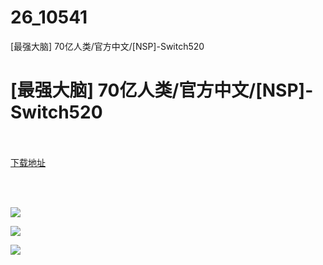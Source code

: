 # 26_10541
[最强大脑] 70亿人类/官方中文/[NSP]-Switch520
# [最强大脑] 70亿人类/官方中文/[NSP]-Switch520
 <br/></br>
[下载地址](https://www.switch520.cc/article/10541 "下载地址")
<br/></br>

<p>&nbsp;</p>
<p><img src="https://www.switch520.cc/muke_img/upload_art_editor_20210313-1_7d5599fb1805d55a89af2feacbfde1e1.jpg"></p>
<p><img src="https://www.switch520.cc/muke_img/upload_art_editor_20210313-1_b1ed37d974a258f94fe4471c26fbb245.jpg"></p>
<p><img src="https://www.switch520.cc/muke_img/upload_art_editor_20210313-1_922b2f15ed09dc930df680df59310784.jpg"></p>
<p><strong>&nbsp;</strong></p>
